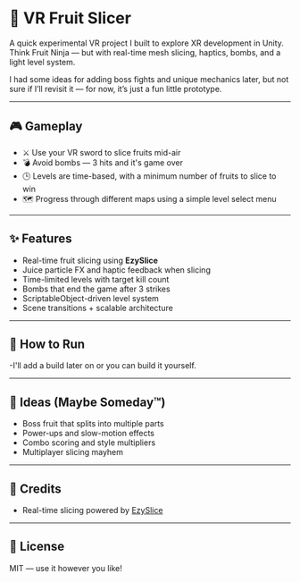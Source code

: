 # 🥷 VR Fruit Slicer

A quick experimental VR project I built to explore XR development in Unity.  
Think Fruit Ninja — but with real-time mesh slicing, haptics, bombs, and a light level system.  

I had some ideas for adding boss fights and unique mechanics later, but not sure if I’ll revisit it — for now, it’s just a fun little prototype.

---

## 🎮 Gameplay

- ⚔️ Use your VR sword to slice fruits mid-air
- 💣 Avoid bombs — 3 hits and it's game over
- 🕒 Levels are time-based, with a minimum number of fruits to slice to win
- 🗺️ Progress through different maps using a simple level select menu

---

## ✨ Features

- Real-time fruit slicing using **EzySlice**
- Juice particle FX and haptic feedback when slicing
- Time-limited levels with target kill count
- Bombs that end the game after 3 strikes
- ScriptableObject-driven level system
- Scene transitions + scalable architecture

---


## 🚀 How to Run

-I'll add a build later on or you can build it yourself.

---

## 🔮 Ideas (Maybe Someday™)

- Boss fruit that splits into multiple parts
- Power-ups and slow-motion effects
- Combo scoring and style multipliers
- Multiplayer slicing mayhem

---

## 🙌 Credits
- Real-time slicing powered by [EzySlice](https://github.com/DavidArayan/EzySlice)

---

## 📃 License

MIT — use it however you like!

